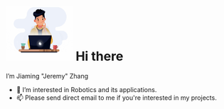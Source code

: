 # <img src="/Docs/profile.gif" data-canonical-src="/Docs/profile.gif" width="150" height="125" /> Hi there 

I’m Jiaming "Jeremy" Zhang
- 👀 I’m interested in Robotics and its applications.
- 📫 Please send direct email to me if you're interested in my projects.

<!---
jeremyzz830/jeremyzz830 is a ✨ special ✨ repository because its `README.md` (this file) appears on your GitHub profile.
You can click the Preview link to take a look at your changes.
--->
